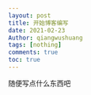 ```yaml
---
layout: post
title: 开始博客编写
date: 2021-02-23
Author: qiangwushuang 
tags: [nothing]
comments: true
toc: true
---
```


随便写点什么东西吧